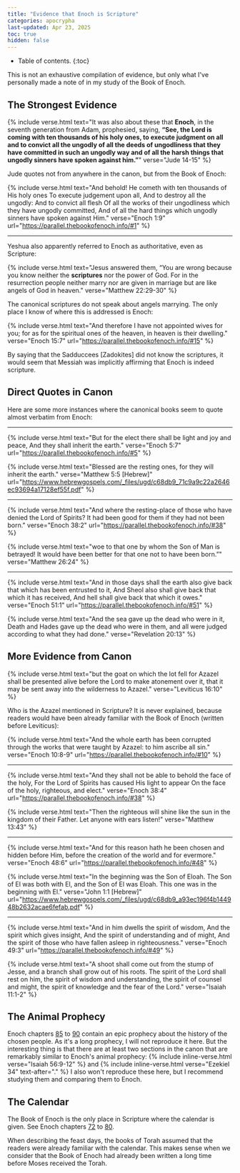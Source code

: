 ```yaml
---
title: "Evidence that Enoch is Scripture"
categories: apocrypha
last-updated: Apr 23, 2025
toc: true
hidden: false
---
```


* Table of contents.
{:toc}

This is not an exhaustive compilation of evidence, but only what I've personally made a note of in my study of the Book of Enoch.

## The Strongest Evidence

{% include verse.html
text="It was also about these that **Enoch**, in the seventh generation from Adam, prophesied, saying, <strong>“See, the Lord is coming with ten thousands of his holy ones, to execute judgment on all and to convict all the ungodly of all the deeds of ungodliness that they have committed in such an ungodly way and of all the harsh things that ungodly sinners have spoken against him.”</strong>"
verse="Jude 14-15"
%}

Jude quotes not from anywhere in the canon, but from the Book of Enoch:

{% include verse.html
text="And behold! He cometh with ten thousands of His holy ones To execute judgement upon all, And to destroy all the ungodly: And to convict all flesh Of all the works of their ungodliness which they have ungodly committed, And of all the hard things which ungodly sinners have spoken against Him."
verse="Enoch 1:9"
url="https://parallel.thebookofenoch.info/#1"
%}

---

Yeshua also apparently referred to Enoch as authoritative, even as Scripture:

{% include verse.html
text="Jesus answered them, “You are wrong because you know neither the **scriptures** nor the power of God. For in the resurrection people neither marry nor are given in marriage but are like angels of God in heaven."
verse="Matthew 22:29-30"
%}

The canonical scriptures do not speak about angels marrying. The only place I know of where this is addressed is Enoch:

{% include verse.html
text="And therefore I have not appointed wives for you; for as for the spiritual ones of the heaven, in heaven is their dwelling."
verse="Enoch 15:7"
url="https://parallel.thebookofenoch.info/#15"
%}

By saying that the Sadduccees [Zadokites] did not know the scriptures, it would seem that Messiah was implicitly affirming that Enoch is indeed scripture.

## Direct Quotes in Canon

Here are some more instances where the canonical books seem to quote almost verbatim from Enoch:

---

{% include verse.html
text="But for the elect there shall be light and joy and peace, And they shall inherit the earth."
verse="Enoch 5:7"
url="https://parallel.thebookofenoch.info/#5"
%}

{% include verse.html
text="Blessed are the resting ones, for they will inherit the earth."
verse="Matthew 5:5 [Hebrew]"
url="https://www.hebrewgospels.com/_files/ugd/c68db9_71c9a9c22a2646ec93694a17128ef55f.pdf"
%}

---

{% include verse.html
text="And where the resting-place of those who have denied the Lord of Spirits? It had been good for them if they had not been born."
verse="Enoch 38:2"
url="https://parallel.thebookofenoch.info/#38"
%}

{% include verse.html
text="woe to that one by whom the Son of Man is betrayed! It would have been better for that one not to have been born.”"
verse="Matthew 26:24"
%}

---

{% include verse.html
text="And in those days shall the earth also give back that which has been entrusted to it, And Sheol also shall give back that which it has received, And hell shall give back that which it owes."
verse="Enoch 51:1"
url="https://parallel.thebookofenoch.info/#51"
%}

{% include verse.html
text="And the sea gave up the dead who were in it, Death and Hades gave up the dead who were in them, and all were judged according to what they had done."
verse="Revelation 20:13"
%}

## More Evidence from Canon

{% include verse.html
text="but the goat on which the lot fell for Azazel shall be presented alive before the Lord to make atonement over it, that it may be sent away into the wilderness to Azazel."
verse="Leviticus 16:10"
%}

Who is the Azazel mentioned in Scripture? It is never explained, because readers would have been already familiar with the Book of Enoch (written before Leviticus):

{% include verse.html
text="And the whole earth has been corrupted through the works that were taught by Azazel: to him ascribe all sin."
verse="Enoch 10:8-9"
url="https://parallel.thebookofenoch.info/#10"
%}

---

{% include verse.html
text="And they shall not be able to behold the face of the holy, For the Lord of Spirits has caused His light to appear On the face of the holy, righteous, and elect."
verse="Enoch 38:4"
url="https://parallel.thebookofenoch.info/#38"
%}

{% include verse.html
text="Then the righteous will shine like the sun in the kingdom of their Father. Let anyone with ears listen!"
verse="Matthew 13:43"
%}

---

{% include verse.html
text="And for this reason hath he been chosen and hidden before Him, before the creation of the world and for evermore."
verse="Enoch 48:6"
url="https://parallel.thebookofenoch.info/#48"
%}

{% include verse.html
text="In the beginning was the Son of Eloah. The Son of El
was both with El, and the Son of El was Eloah. This one was
in the beginning with El."
verse="John 1:1 [Hebrew]"
url="https://www.hebrewgospels.com/_files/ugd/c68db9_a93ec196f4b144948b2632acae6fefab.pdf"
%}

---

{% include verse.html
text="And in him dwells the spirit of wisdom, And the spirit which gives insight, And the spirit of understanding and of might, And the spirit of those who have fallen asleep in righteousness."
verse="Enoch 49:3"
url="https://parallel.thebookofenoch.info/#49"
%}

{% include verse.html
text="A shoot shall come out from the stump of Jesse, and a branch shall grow out of his roots. The spirit of the Lord shall rest on him, the spirit of wisdom and understanding, the spirit of counsel and might, the spirit of knowledge and the fear of the Lord."
verse="Isaiah 11:1-2"
%}

## The Animal Prophecy

Enoch chapters [85](https://parallel.thebookofenoch.info/#85) to [90](https://parallel.thebookofenoch.info/#90) contain an epic prophecy about the history of the chosen people. As it's a long prophecy, I will not reproduce it here. But the interesting thing is that there are at least two sections in the canon that are remarkably similar to Enoch's animal prophecy: {% include inline-verse.html verse="Isaiah 56:9-12" %} and {% include inline-verse.html verse="Ezekiel 34" text-after="." %} I also won't reproduce these here, but I recommend studying them and comparing them to Enoch.

## The Calendar

The Book of Enoch is the only place in Scripture where the calendar is given. See Enoch chapters [72](https://parallel.thebookofenoch.info/#72) to [80](https://parallel.thebookofenoch.info/#80).

When describing the feast days, the books of Torah assumed that the readers were already familiar with the calendar. This makes sense when we consider that the Book of Enoch had already been written a long time before Moses received the Torah.
